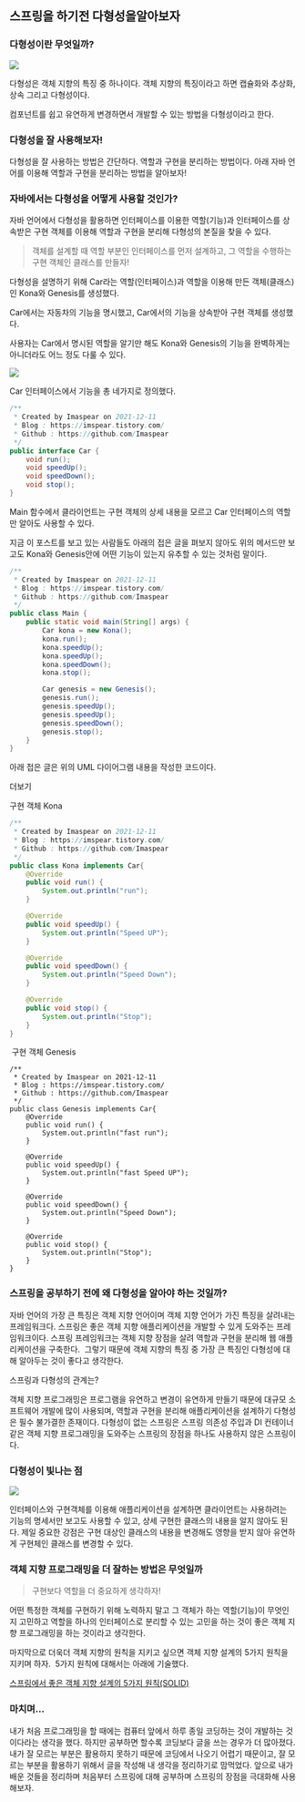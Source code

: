 ## 스프링을 하기전 다형성을알아보자

### 다형성이란 무엇일까? 

![](https://t1.daumcdn.net/keditor/emoticon/friends1/large/009.gif)

다형성은 객체 지향의 특징 중 하나이다. 객체 지향의 특징이라고 하면 캡슐화와 추상화, 상속 그리고 다형성이다. 

컴포넌트를 쉽고 유연하게 변경하면서 개발할 수 있는 방법을 다형성이라고 한다.

### 다형성을 잘 사용해보자!

다형성을 잘 사용하는 방법은 간단하다. 역할과 구현을 분리하는 방법이다. 아래 자바 언어를 이용해 역할과 구현을 분리하는 방법을 알아보자!

### 자바에서는 다형성을 어떻게 사용할 것인가?

자바 언어에서 다형성을 활용하면 인터페이스를 이용한 역할(기능)과 인터페이스를 상속받은 구현 객체를 이용해 역할과 구현을 분리해 다형성의 본질을 찾을 수 있다.

> 객체를 설계할 때 역할 부분인 인터페이스를 먼저 설계하고, 그 역할을 수행하는 구현 객체인 클래스를 만들자!

다형성을 설명하기 위해 Car라는 역할(인터페이스)과 역할을 이용해 만든 객체(클래스)인 Kona와 Genesis를 생성했다. 

Car에서는 자동차의 기능을 명시했고, Car에서의 기능을 상속받아 구현 객체를 생성했다.

사용자는 Car에서 명시된 역할을 알기만 해도 Kona와 Genesis의 기능을 완벽하게는 아니더라도 어느 정도 다룰 수 있다.

![](https://blog.kakaocdn.net/dn/n8XNA/btrnCA6fTzu/zfb0pUQtSo4yWJAjNoqsI0/img.png)

Car 인터페이스에서 기능을 총 네가지로 정의했다.

```java
/**
 * Created by Imaspear on 2021-12-11
 * Blog : https://imspear.tistory.com/
 * Github : https://github.com/Imaspear
 */
public interface Car {
    void run();
    void speedUp();
    void speedDown();
    void stop();
}
```

Main 함수에서 클라이언트는 구현 객체의 상세 내용을 모르고 Car 인터페이스의 역할만 알아도 사용할 수 있다.

지금 이 포스트를 보고 있는 사람들도 아래의 접은 글을 펴보지 않아도 위의 메서드만 보고도 Kona와 Genesis안에 어떤 기능이 있는지 유추할 수 있는 것처럼 말이다.

```java
/**
 * Created by Imaspear on 2021-12-11
 * Blog : https://imspear.tistory.com/
 * Github : https://github.com/Imaspear
 */
public class Main {
    public static void main(String[] args) {
        Car kona = new Kona();
        kona.run();
        kona.speedUp();
        kona.speedUp();
        kona.speedDown();
        kona.stop();

        Car genesis = new Genesis();
        genesis.run();
        genesis.speedUp();
        genesis.speedUp();
        genesis.speedDown();
        genesis.stop();
    }
}
```

아래 접은 글은 위의 UML 다이어그램 내용을 작성한 코드이다.

더보기

구현 객체 Kona

```java
/**
 * Created by Imaspear on 2021-12-11
 * Blog : https://imspear.tistory.com/
 * Github : https://github.com/Imaspear
 */
public class Kona implements Car{
    @Override
    public void run() {
        System.out.println("run");
    }

    @Override
    public void speedUp() {
        System.out.println("Speed UP");
    }

    @Override
    public void speedDown() {
        System.out.println("Speed Down");
    }

    @Override
    public void stop() {
        System.out.println("Stop");
    }
}
```

 구현 객체 Genesis 

```
/**
 * Created by Imaspear on 2021-12-11
 * Blog : https://imspear.tistory.com/
 * Github : https://github.com/Imaspear
 */
public class Genesis implements Car{
    @Override
    public void run() {
        System.out.println("fast run");
    }

    @Override
    public void speedUp() {
        System.out.println("fast Speed UP");
    }

    @Override
    public void speedDown() {
        System.out.println("Speed Down");
    }

    @Override
    public void stop() {
        System.out.println("Stop");
    }
}
```

### 스프링을 공부하기 전에 왜 다형성을 알아야 하는 것일까?

자바 언어의 가장 큰 특징은 객체 지향 언어이며 객체 지향 언어가 가진 특징을 살려내는 프레임워크다. 스프링은 좋은 객체 지향 애플리케이션을 개발할 수 있게 도와주는 프레임워크이다. 스프링 프레임워크는 객체 지향 장점을 살려 역할과 구현을 분리해 웹 애플리케이션을 구축한다.  그렇기 때문에 객체 지향의 특징 중 가장 큰 특징인 다형성에 대해 알아두는 것이 좋다고 생각한다.

스프링과 다형성의 관계는?

객체 지향 프로그래밍은 프로그램을 유연하고 변경이 유연하게 만들기 때문에 대규모 소프트웨어 개발에 많이 사용되며, 역할과 구현을 분리해 애플리케이션을 설계하기 다형성은 필수 불가결한 존재이다. 다형성이 없는 스프링은 스프링 의존성 주입과 DI 컨테이너 같은 객체 지향 프로그래밍을 도와주는 스프링의 장점을 하나도 사용하지 않은 스프링이다.

### 다형성이 빛나는 점

![](https://t1.daumcdn.net/keditor/emoticon/friends1/large/017.gif)

 인터페이스와 구현객체를 이용해 애플리케이션을 설계하면 클라이언트는 사용하려는 기능의 명세서만 보고도 사용할 수 있고, 상세 구현한 클래스의 내용을 알지 않아도 된다. 제일 중요한 강점은 구현 대상인 클래스의 내용을 변경해도 영향을 받지 않아 유연하게 구현체인 클래스를 변경할 수 있다.

### 객체 지향 프로그래밍을 더 잘하는 방법은 무엇일까

> 구현보다 역할을 더 중요하게 생각하자!

어떤 특정한 객체를 구현하기 위해 노력하지 말고 그 객체가 하는 역할(기능)이 무엇인지 고민하고 역할을 하나의 인터페이스로 분리할 수 있는 고민을 하는 것이 좋은 객체 지향 프로그래밍을 하는 것이라고 생각한다.  

마지막으로 더욱더 객체 지향의 원칙을 지키고 싶으면 객체 지향 설계의 5가지 원칙을 지키며 하자.  5가지 원칙에 대해서는 아래에 기술했다.

[스프링에서 좋은 객체 지향 설계의 5가지 원칙(SOLID)](https://github.com/Imaspear/WhatIsSpring/blob/main/2021/12월/12일/스프링에서_좋은_객체_지향_설계의_5가지_원칙(SOLID).md)

### 마치며...

내가 처음 프로그래밍을 할 때에는 컴퓨터 앞에서 하루 종일 코딩하는 것이 개발하는 것이다라는 생각을 했다. 하지만 공부하면 할수록 코딩보다 글을 쓰는 경우가 더 많아졌다. 내가 잘 모르는 부분은 활용하지 못하기 때문에 코딩에서 나오기 어렵기 때문이고, 잘 모르는 부분을 활용하기 위해서 글을 작성해 내 생각을 정리하기로 맘먹었다. 앞으로 내가 배운 것들을 정리하며 처음부터 스프링에 대해 공부하며 스프링의 장점을 극대화해 사용해보자.

